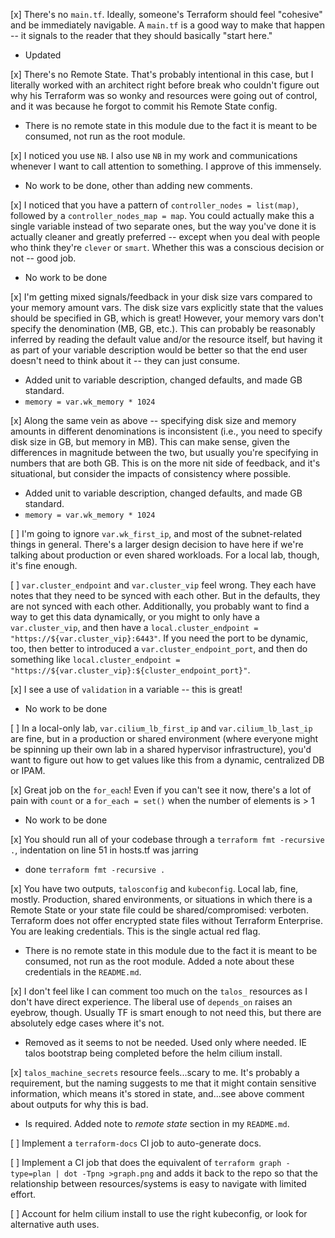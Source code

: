 [x] There's no `main.tf`.  Ideally, someone's Terraform should feel "cohesive" and be immediately navigable.  A `main.tf` is a good way to make that happen -- it signals to the reader that they should basically "start here."

- Updated

[x] There's no Remote State.  That's probably intentional in this case, but I literally worked with an architect right before break who couldn't figure out why his Terraform was so wonky and resources were going out of control, and it was because he forgot to commit his Remote State config.

- There is no remote state in this module due to the fact it is meant to be consumed, not run as the root module.

[x] I noticed you use `NB`.  I also use `NB` in my work and communications whenever I want to call attention to something.  I approve of this immensely.

- No work to be done, other than adding new comments.

[x] I noticed that you have a pattern of `controller_nodes = list(map)`, followed by a `controller_nodes_map = map`.  You could actually make this a single variable instead of two separate ones, but the way you've done it is actually cleaner and greatly preferred -- except when you deal with people who think they're `clever` or `smart`.  Whether this was a conscious decision or not -- good job.

- No work to be done

[x] I'm getting mixed signals/feedback in your disk size vars compared to your memory amount vars.  The disk size vars explicitly state that the values should be specified in GB, which is great!  However, your memory vars don't specify the denomination (MB, GB, etc.).  This can probably be reasonably inferred by reading the default value and/or the resource itself, but having it as part of your variable description would be better so that the end user doesn't need to think about it -- they can just consume.

- Added unit to variable description, changed defaults, and made GB standard.
- `memory = var.wk_memory * 1024`

[x] Along the same vein as above -- specifying disk size and memory amounts in different denominations is inconsistent (i.e., you need to specify disk size in GB, but memory in MB).  This can make sense, given the differences in magnitude between the two, but usually you're specifying in numbers that are both GB.  This is on the more nit side of feedback, and it's situational, but consider the impacts of consistency where possible.

- Added unit to variable description, changed defaults, and made GB standard.
- `memory = var.wk_memory * 1024`

[ ] I'm going to ignore `var.wk_first_ip`, and most of the subnet-related things in general.  There's a larger design decision to have here if we're talking about production or even shared workloads.  For a local lab, though, it's fine enough.

[ ] `var.cluster_endpoint` and `var.cluster_vip` feel wrong.  They each have notes that they need to be synced with each other.  But in the defaults, they are not synced with each other.  Additionally, you probably want to find a way to get this data dynamically, or you might to only have a `var.cluster_vip`, and then have a `local.cluster_endpoint = "https://${var.cluster_vip}:6443"`.  If you need the port to be dynamic, too, then better to introduced a `var.cluster_endpoint_port`, and then do something like `local.cluster_endpoint = "https://${var.cluster_vip}:${cluster_endpoint_port}"`.

[x] I see a use of `validation` in a variable -- this is great!

- No work to be done

[ ] In a local-only lab, `var.cilium_lb_first_ip` and `var.cilium_lb_last_ip` are fine, but in a production or shared environment (where everyone might be spinning up their own lab in a shared hypervisor infrastructure), you'd want to figure out how to get values like this from a dynamic, centralized DB or IPAM.

[x] Great job on the `for_each`!  Even if you can't see it now, there's a lot of pain with `count` or a `for_each = set()` when the number of elements is > 1

- No work to be done

[x] You should run all of your codebase through a `terraform fmt -recursive .`, indentation on line 51 in hosts.tf was jarring

- done `terraform fmt -recursive .`

[x] You have two outputs, `talosconfig` and `kubeconfig`.  Local lab, fine, mostly.  Production, shared environments, or situations in which there is a Remote State or your state file could be shared/compromised: verboten.  Terraform does not offer encrypted state files without Terraform Enterprise.  You are leaking credentials.  This is the single actual red flag.

- There is no remote state in this module due to the fact it is meant to be consumed, not run as the root module. Added a note about these credentials in the `README.md`.

[x] I don't feel like I can comment too much on the `talos_` resources as I don't have direct experience.  The liberal use of `depends_on` raises an eyebrow, though.  Usually TF is smart enough to not need this, but there are absolutely edge cases where it's not.

- Removed as it seems to not be needed. Used only where needed. IE talos bootstrap being completed before the helm cilium install.

[x] `talos_machine_secrets` resource feels...scary to me.  It's probably a requirement, but the naming suggests to me that it might contain sensitive information, which means it's stored in state, and...see above comment about outputs for why this is bad.

- Is required. Added note to *remote state* section in my `README.md`.

[ ] Implement a `terraform-docs` CI job to auto-generate docs.

[ ] Implement a CI job that does the equivalent of `terraform graph -type=plan | dot -Tpng >graph.png` and adds it back to the repo so that the relationship between resources/systems is easy to navigate with limited effort.

[ ] Account for helm cilium install to use the right kubeconfig, or look for alternative auth uses.
